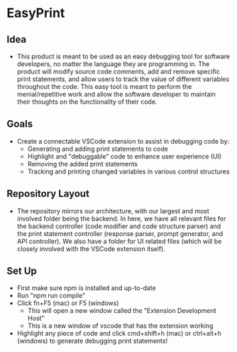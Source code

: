 # EasyPrint

## Idea
- This product is meant to be used as an easy debugging tool for software developers, no matter the language they are programming in. The product will modify source code comments, add and remove specific print statements, and allow users to track the value of different variables throughout the code. This easy tool is meant to perform the menial/repetitive work and allow the software developer to maintain their thoughts on the functionality of their code. 

## Goals
- Create a connectable VSCode extension to assist in debugging code by:
    * Generating and adding print statements to code
    * Highlight and "debuggable" code to enhance user experience (UI)
    * Removing the added print statements
    * Tracking and printing changed variables in various control structures

## Repository Layout
- The repository mirrors our architecture, with our largest and most involved folder being the backend. In here, we have all relevant files for the backend controller (code modifier and code structure parser) and the print statement controller (response parser, prompt generator, and API controller). We also have a folder for UI related files (which will be closely involved with the VSCode extension itself).

## Set Up
 - First make sure npm is installed and up-to-date
 - Run "npm run compile"
 - Click fn+F5 (mac) or F5 (windows)
    - This will open a new window called the "Extension Development Host"
    - This is a new window of vscode that has the extension working
 - Highlight any piece of code and click cmd+shift+h (mac) or ctrl+alt+h (windows) to generate debugging print statements!
